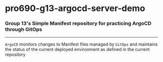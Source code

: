 # pro690-g13-argocd-server-demo
### Group 13's Simple Manifest repository for practicing ArgoCD through GitOps

---
`ArgoCD` monitors changes to Manifest files managed by `GitOps` and maintains the status of the current deployed environment as defined in the current repository
